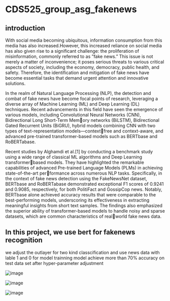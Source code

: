 # CDS525_group_asg_fakenews
## introduction
With social media becoming ubiquitous, information consumption from this media has also increased.However, this increased reliance on social media has also
given rise to a significant challenge: the proliferation of misinformation, commonly referred to as ”fake news.” This issue is not merely a matter of inconvenience; it poses serious threats to various critical aspects of society, including
the economy, democracy, public health, and safety. Therefore, the identification
and mitigation of fake news have become essential tasks that demand urgent
attention and innovative solutions.


In the realm of Natural Language Processing (NLP), the detection and
combat of fake news have become focal points of research, leveraging a diverse
array of Machine Learning (ML) and Deep Learning (DL) techniques. Recent
advancements in this field have seen the emergence of various models, including
Convolutional Neural Networks (CNN), Bidirectional Long Short-Term Memory networks (BiLSTM), Bidirectional Gated Recurrent Units (BiGRU), hybrid
models combining CNN with two types of text-representation models—contextfree and context-aware, and advanced pre-trained transformer-based models
such as BERTbase and RoBERTabase.


Recent studies by Alghamdi et al.[1] by conducting a benchmark study using a wide range of classical ML algorithms and Deep Learning transformerbased models. They have highlighted the remarkable capabilities of advanced
Pre-trained Language Models (PLMs) in achieving state-of-the-art performance across numerous NLP tasks. Specifically, in the context of fake news detection using the FakeNewsNet dataset, BERTbase and RoBERTabase
demonstrated exceptional F1 scores of 0.9241 and 0.9085, respectively, for both PolitiFact and GossipCop news. Notably, BERTbase alone achieved accuracy results that were comparable to the best-performing models, underscoring its
effectiveness in extracting meaningful insights from short text samples. The findings also emphasized the superior ability of transformer-based models to handle noisy and sparse datasets, which are common characteristics of realworld fake news data.

## In this project, we use bert for fakenews recognition
we adjust the outlayer for two kind classcification
and use news data with lable 1 and 0 for model trainning
model achieve more than 70% accuracy on test data set after hyper-parameter adjustment

![image](https://github.com/user-attachments/assets/c53dbcdf-e82b-4dc7-882e-2ab455f9cf23)

![image](https://github.com/user-attachments/assets/0edd0cd0-4170-4bad-b05b-3d11f0e48913)

![image](https://github.com/user-attachments/assets/699b6d6f-6df1-42eb-a0e2-d4865ba51bac)

